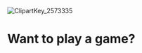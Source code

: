 ![ClipartKey_2573335](https://user-images.githubusercontent.com/102417356/165078781-df187d5c-b1a6-4499-ae85-342fd2ce0f38.png)
# Want to play a game?
